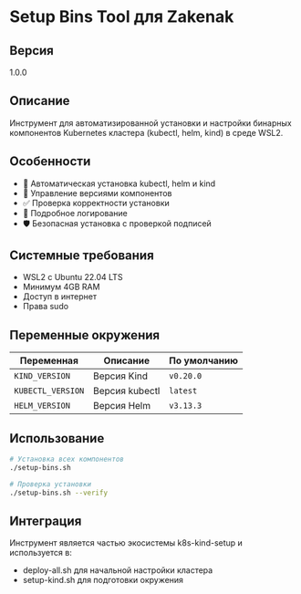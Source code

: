 # Setup Bins Tool для Zakenak

## Версия
1.0.0

## Описание
Инструмент для автоматизированной установки и настройки бинарных компонентов Kubernetes кластера (kubectl, helm, kind) в среде WSL2.

## Особенности
- 🚀 Автоматическая установка kubectl, helm и kind
- 🔄 Управление версиями компонентов
- ✅ Проверка корректности установки
- 📝 Подробное логирование
- 🛡️ Безопасная установка с проверкой подписей

## Системные требования
- WSL2 с Ubuntu 22.04 LTS
- Минимум 4GB RAM
- Доступ в интернет
- Права sudo

## Переменные окружения
| Переменная | Описание | По умолчанию |
|------------|----------|--------------|
| `KIND_VERSION` | Версия Kind | `v0.20.0` |
| `KUBECTL_VERSION` | Версия kubectl | `latest` |
| `HELM_VERSION` | Версия Helm | `v3.13.3` |

## Использование
```bash
# Установка всех компонентов
./setup-bins.sh

# Проверка установки
./setup-bins.sh --verify
```

## Интеграция
Инструмент является частью экосистемы k8s-kind-setup и используется в:
- deploy-all.sh для начальной настройки кластера
- setup-kind.sh для подготовки окружения